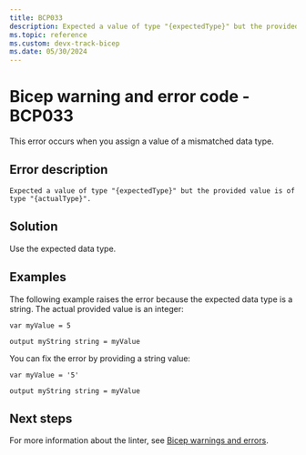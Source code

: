 ```yaml
---
title: BCP033
description: Expected a value of type "{expectedType}" but the provided value is of type "{actualType}".
ms.topic: reference
ms.custom: devx-track-bicep
ms.date: 05/30/2024
---
```


# Bicep warning and error code - BCP033

This error occurs when you assign a value of a mismatched data type.

## Error description

`Expected a value of type "{expectedType}" but the provided value is of type "{actualType}".`

## Solution

Use the expected data type.  

## Examples

The following example raises the error because the expected data type is a string. The actual provided value is an integer:

```bicep
var myValue = 5

output myString string = myValue
```

You can fix the error by providing a string value:

```bicep
var myValue = '5'

output myString string = myValue
```

## Next steps

For more information about the linter, see [Bicep warnings and errors]().
